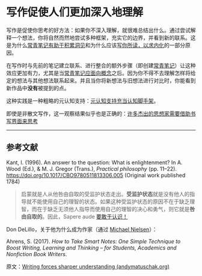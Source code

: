 # 写作促使人们更加深入地理解

写作是促使你思考的好方法：如果你不深入理解，就很难总结出什么。通过尝试解释一个想法，你将自然而然地尝试多种框架，充实它的边界，并看到新的联系。这是为什么[常青笔记有助于积累洞见](https://notes.andymatuschak.org/z6cFzJWgj9vZpnrQsjrZ8yCNREzCTgyFeVZTb)和为什么应该[写你所读，以求内化](https://notes.andymatuschak.org/zg3fYweZpbHeBTpcYke5mF4ZfrJutYcQEtFo)的一部分原因。

在写作时与先前的笔记建立联系、进行整合的额外步骤（即创建[常青笔记](https://notes.andymatuschak.org/z4SDCZQeRo4xFEQ8H4qrSqd68ucpgE6LU155C)）让这种效应更加有力，尤其是当[常青笔记应面向概念](https://notes.andymatuschak.org/z6bci25mVUBNFdVWSrQNKr6u7AZ1jFzfTVbMF)之后。因为你不得不去理解怎样将给定的想法与其他想法联系起来。并且当你将新想法与旧想法进行对比时，你能看到新作品中**没有**被提到的点。

这种实践是一种粗略的元认知支持：[元认知支持充当认知脚手架](https://notes.andymatuschak.org/z4qFtxPZi21DKoLruHcmsocee1YnZy9JMArb6)。

即使是非散文写作，这一观察结果似乎也是正确的：[许多杰出的思想家需要借助书写界面来思考](https://notes.andymatuschak.org/z5WDNZizsbAzE1p2BLwr339fV4TCpzNvaztP2)

------

## 参考文献

Kant, I. (1996). An answer to the question: What is enlightenment? In A. Wood (Ed.), & M. J. Gregor (Trans.), *Practical philosophy* (pp. 11–22). https://doi.org/10.1017/CBO9780511813306.005 (Original work published 1784)

> 启蒙就是人从他咎由自取的受监护状态走出。**受监护状态**就是没有他人的指导就不能使用自己的理智的状态。如果这种受监护状态的原因不在于缺乏理智，而在于缺乏无须他人指导而使用自己的理智的决心和勇气，则它就是**咎由自取的**。因此，Sapere aude [要敢于认识！](https://notes.andymatuschak.org/z8q1K5a8i95qARkpFwS45qqtQzM8th82TkeUg)

Don DeLillo，关于他为什么成为作家（通过 [Michael Nielsen]( https://notes.andymatuschak.org/zgix4jsevuq5qwqf6xy3y2xoospktjfp9va)）：

Ahrens, S. (2017). *How to Take Smart Notes: One Simple Technique to Boost Writing, Learning and Thinking – for Students, Academics and Nonfiction Book Writers*.

原文：[Writing forces sharper understanding (andymatuschak.org)](https://notes.andymatuschak.org/z8q1K5a8i95qARkpFwS45qqtQzM8th82TkeUg)
